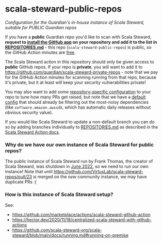 # scala-steward-public-repos
_Configuration for the Guardian's in-house instance of Scala Steward, suitable for PUBLIC Guardian repos_

If you have a **public** Guardian repo you'd like to scan with Scala Steward, **request to [install the GitHub app](https://github.com/apps/gu-scala-steward-public-repos) on your repository and add it to the list in [REPOSITORIES.md](REPOSITORIES.md)** - this repo (`scala-steward-public-repos`) is public,
so the GitHub Action minutes are [free](https://docs.github.com/en/billing/managing-billing-for-github-actions/about-billing-for-github-actions).

The Scala Steward action in this repository should only be given access to **public**
GitHub repos. If your repo is **private**, you will want to add it to
https://github.com/guardian/scala-steward-private-repos - note that we pay for
the GitHub Action minutes for scanning running from that repo, because it's private, but it
at least will keep your security vulnerabilities private!

You may also want to add some [repository-specific configuration](https://github.com/scala-steward-org/scala-steward/blob/main/docs/repo-specific-configuration.md)
to your repo to tune how many PRs get raised, but note that we have a [default config](.github/.scala-steward.conf)
that should already be filtering out the most-noisy dependencies (like `software.amazon.awssdk`, which has automatic
daily releases without obvious security value).

If you would like Scala Steward to update a non-default branch you can do so by adding branches individually to [REPOSITORIES.md](./REPOSITORIES.md) as described in the [Scala Steward Action docs](https://github.com/scala-steward-org/scala-steward-action#updating-a-custom-branch).

### Why do we have our own instance of Scala Steward for public repos?

The public instance of Scala Steward run by Frank Thomas, the creator of Scala Steward, was shutdown
in [June 2022](https://github.com/scala-steward-org/repos/issues/1029), so we need to run our own instance!
Note that until https://github.com/VirtusLab/scala-steward-repos/pull/23 is merged on the _new_ community
instance, we may have duplicate PRs :(

### How is this instance of Scala Steward setup?

See:

* https://github.com/marketplace/actions/scala-steward-github-action
* https://hector.dev/2020/11/18/centralized-scala-steward-with-github-actions
* https://github.com/scala-steward-org/scala-steward/blob/main/docs/running.md#running-on-premise
